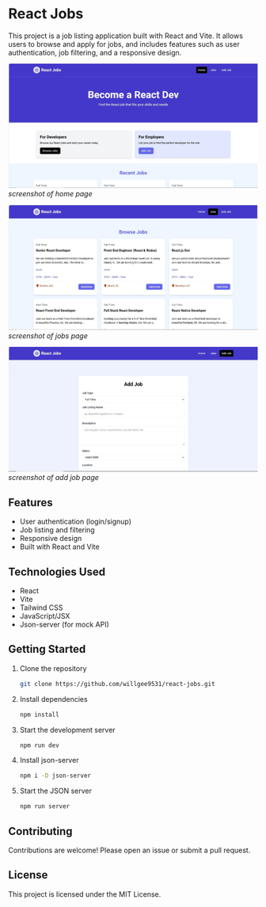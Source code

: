 # React Jobs

This project is a job listing application built with React and Vite. It allows users to browse and apply for jobs, and includes features such as user authentication, job filtering, and a responsive design.

![Home Page](.\src\assets\images\home_page.jpg)
_screenshot of home page_

![Jobs Page](.\src\assets\images\jobs_page.jpg)
_screenshot of jobs page_

![Add Job Page](.\src\assets\images\add_job_page.jpg)
_screenshot of add job page_

## Features

- User authentication (login/signup)
- Job listing and filtering
- Responsive design
- Built with React and Vite

## Technologies Used

- React
- Vite
- Tailwind CSS
- JavaScript/JSX
- Json-server (for mock API)

## Getting Started

1. Clone the repository
    ```bash
    git clone https://github.com/willgee9531/react-jobs.git
    ```
2. Install dependencies
   ```bash
   npm install
   ```
3. Start the development server
   ```bash
   npm run dev
   ```
4. Install json-server
   ```bash
   npm i -D json-server
   ```
5. Start the JSON server
   ```bash
   npm run server
   ```
   

## Contributing

Contributions are welcome! Please open an issue or submit a pull request.

## License

This project is licensed under the MIT License.